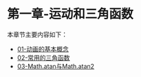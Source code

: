 # 第一章-运动和三角函数

本章节主要内容如下：

- [01-动画的基本概念](./01.md)
- [02-常用的三角函数](./02.md)
- [03-Math.atan与Math.atan2](./03.md)
